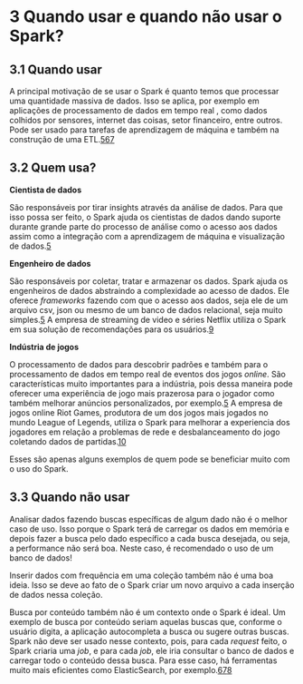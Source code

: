 # 3 Quando usar e quando não usar o Spark?

## 3.1 Quando usar
A principal motivação de se usar o Spark é quanto temos que processar uma quantidade massiva de dados. Isso se aplica, por exemplo em aplicações de processamento de dados em tempo real , como dados colhidos por sensores, internet das coisas, setor financeiro, entre outros. Pode ser usado para tarefas de aprendizagem de máquina e também na construção de uma ETL.[5](https://www.toptal.com/spark/introduction-to-apache-spark)[6](https://blog.knoldus.com/do-you-really-need-spark-think-again/)[7](https://towardsdatascience.com/the-what-why-and-when-of-apache-spark-6c27abc19527)

## 3.2 Quem usa?

**Cientista de dados**

São responsáveis por tirar insights através da análise de dados. Para que isso possa ser feito, o Spark ajuda os cientistas de dados dando suporte durante grande parte do processo de análise como o acesso aos dados assim como a integração com a aprendizagem de máquina e visualização de dados.[5](https://www.toptal.com/spark/introduction-to-apache-spark)

**Engenheiro de dados**

São responsáveis por coletar, tratar e armazenar os dados. Spark ajuda os engenheiros de dados abstraindo a complexidade ao acesso de dados. Ele oferece *frameworks* fazendo com que o acesso aos dados, seja ele de um arquivo csv, json ou mesmo de um banco de dados relacional, seja muito simples.[5](https://www.toptal.com/spark/introduction-to-apache-spark)
A empresa de streaming de video e séries Netflix utiliza o Spark em sua solução de recomendações para os usuários.[9](https://netflixtechblog.com/netflix-at-spark-ai-summit-2018-5304749ed7fa)

**Indústria de jogos**

O processamento de dados para descobrir padrões e também para o processamento de dados em tempo real de eventos dos jogos *online*. São características muito importantes para a indústria, pois dessa maneira pode oferecer uma experiência de jogo mais prazerosa para o jogador como também melhorar anúncios personalizados, por exemplo.[5](https://www.toptal.com/spark/introduction-to-apache-spark)
A empresa de jogos online Riot Games, produtora de um dos jogos mais jogados no mundo League of Legends, utiliza o Spark para melhorar a experiencia dos jogadores em relação a problemas de rede e desbalanceamento do jogo coletando dados de partidas.[10](https://pt.slideshare.net/SparkSummit/video-games-at-scale-improving-the-gaming-experience-with-apache-spark)


Esses são apenas alguns exemplos de quem pode se beneficiar muito com o uso do Spark. 

## 3.3 Quando não usar

Analisar dados fazendo buscas específicas de algum dado não é o melhor caso de uso. Isso porque o Spark terá de carregar os dados em memória e depois fazer a busca pelo dado específico a cada busca desejada, ou seja, a performance não será boa. Neste caso, é recomendado o uso de um banco de dados! 

Inserir dados com frequência em uma coleção também não é uma boa ideia. Isso se deve ao fato de o Spark criar um novo arquivo a cada inserção de dados nessa coleção. 

Busca por conteúdo também não é um contexto onde o Spark é ideal. Um exemplo de busca por conteúdo seriam aquelas buscas que, conforme o usuário digita, a aplicação autocompleta a busca ou sugere outras buscas. Spark não deve ser usado nesse contexto, pois, para cada *request* feito, o Spark criaria uma *job*, e para cada *job*, ele iria consultar o banco de dados e carregar todo o conteúdo dessa busca. 
Para esse caso, há ferramentas muito mais eficientes como ElasticSearch, por exemplo.[6](https://blog.knoldus.com/do-you-really-need-spark-think-again/)[7](https://towardsdatascience.com/the-what-why-and-when-of-apache-spark-6c27abc19527)[8](https://www.pepperdata.com/blog/five-mistakes-to-avoid-when-using-spark/)


